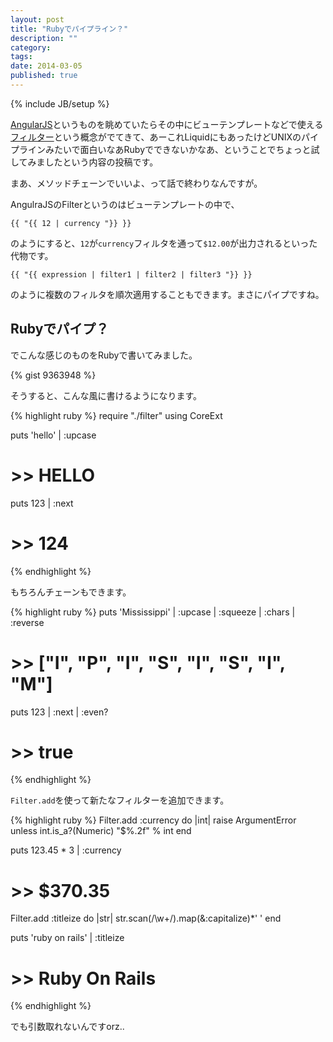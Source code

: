 ```yaml
---
layout: post
title: "Rubyでパイプライン？"
description: ""
category: 
tags: 
date: 2014-03-05
published: true
---
```

{% include JB/setup %}

[AngularJS](http://angularjs.org/ "AngularJS — Superheroic JavaScript MVW Framework")というものを眺めていたらその中にビューテンプレートなどで使える[フィルター](http://js.studio-kingdom.com/angularjs/guide/filter "フィルターについて | AngularJS 1.2 日本語リファレンス | js STUDIO")という概念がでてきて、あーこれLiquidにもあったけどUNIXのパイプラインみたいで面白いなあRubyでできないかなあ、ということでちょっと試してみましたという内容の投稿です。

まあ、メソッドチェーンでいいよ、って話で終わりなんですが。

AngulraJSのFilterというのはビューテンプレートの中で、

    {{ "{{ 12 | currency "}} }}

のようにすると、`12`が`currency`フィルタを通って`$12.00`が出力されるといった代物です。

    {{ "{{ expression | filter1 | filter2 | filter3 "}} }}

のように複数のフィルタを順次適用することもできます。まさにパイプですね。

## Rubyでパイプ？

でこんな感じのものをRubyで書いてみました。

{% gist 9363948 %}

そうすると、こんな風に書けるようになります。

{% highlight ruby %}
require "./filter"
using CoreExt

puts 'hello' | :upcase

# >> HELLO

puts 123 | :next

# >> 124
{% endhighlight %}

もちろんチェーンもできます。

{% highlight ruby %}
puts 'Mississippi' | :upcase | :squeeze | :chars | :reverse

# >> ["I", "P", "I", "S", "I", "S", "I", "M"]

puts 123 | :next | :even?

# >> true
{% endhighlight %}


`Filter.add`を使って新たなフィルターを追加できます。

{% highlight ruby %}
Filter.add :currency do |int|
  raise ArgumentError unless int.is_a?(Numeric)
  "$%.2f" % int
end

puts 123.45 * 3 | :currency

# >> $370.35

Filter.add :titleize do |str|
  str.scan(/\w+/).map(&:capitalize)*' '
end

puts 'ruby on rails' | :titleize

# >> Ruby On Rails
{% endhighlight %}

でも引数取れないんですorz..


